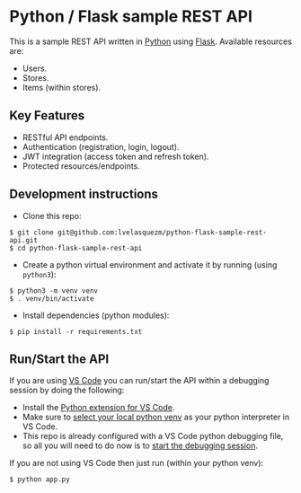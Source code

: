 # Python / Flask sample REST API
This is a sample REST API written in [Python](https://www.python.org/)
using [Flask](https://flask.palletsprojects.com/). Available resources are:
* Users.
* Stores.
* Items (within stores).

## Key Features
* RESTful API endpoints.
* Authentication (registration, login, logout).
* JWT integration (access token and refresh token).
* Protected resources/endpoints.

## Development instructions
* Clone this repo:
```shell
$ git clone git@github.com:lvelasquezm/python-flask-sample-rest-api.git
$ cd python-flask-sample-rest-api
```
* Create a python virtual environment and activate it by running (using `python3`):
```shell
$ python3 -m venv venv
$ . venv/bin/activate
```
* Install dependencies (python modules):
```shell
$ pip install -r requirements.txt
```

## Run/Start the API
If you are using [VS Code](https://code.visualstudio.com/) you can run/start the API
within a debugging session by doing the following:
* Install the [Python extension for VS Code](https://marketplace.visualstudio.com/items?itemName=ms-python.python).
* Make sure to
[select your local python venv](https://code.visualstudio.com/docs/python/python-tutorial#_select-a-python-interpreter)
as your python interpreter in VS Code.
* This repo is already configured with a VS Code python debugging file, so all you will need
to do now is to [start the debugging session](https://code.visualstudio.com/docs/editor/debugging#_run-view).

If you are not using VS Code then just run (within your python venv):
```shell
$ python app.py
```
